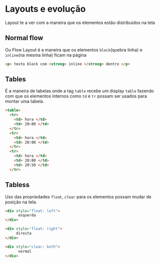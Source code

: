 # Layouts e evolução

Layout te a ver com a maneira que os elementos estão distribuidos na tela

## Normal flow

Ou Flow Layout é a maneira que os elementos `block`(quebra linha) e `inline`(na mesma linha) ficam na página

```html
<p> texto block com <strong> inline </strong> dentro </p>
```


## Tables 

É a maneira de tabelas onde a tag `table` recebe um display `table` 
fazendo com que os elementos internos como `td` e `tr` possam
ser usados para montar uma tabela.

```html
<table>
  <tr>
    <td> hora </td>
    <td> 20:00 </td>
  </tr>
  <tr>
    <td> hora </td>
    <td> 20:00 </td>
  </tr>
  <tr>
    <td> hora </td>
    <td> 20:00 </td>
    <td> 20:50 </td>
  </tr>
  ```

  ## Tabless

  Uso das propriedades `float`, `clear` para os elementos possam 
  mudar de posição na tela.

  ```html
  <div style="float: left">
        esquerda
  </div>

  <div style="float: right">
       direita
  </div>

  <div style="clear: both">
        normal
  </div>
  ```